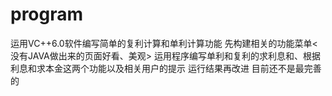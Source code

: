 # program
运用VC++6.0软件编写简单的复利计算和单利计算功能
先构建相关的功能菜单<没有JAVA做出来的页面好看、美观>
运用程序编写单利和复利的求利息和、根据利息和求本金这两个功能以及相关用户的提示
运行结果再改进
目前还不是最完善的
